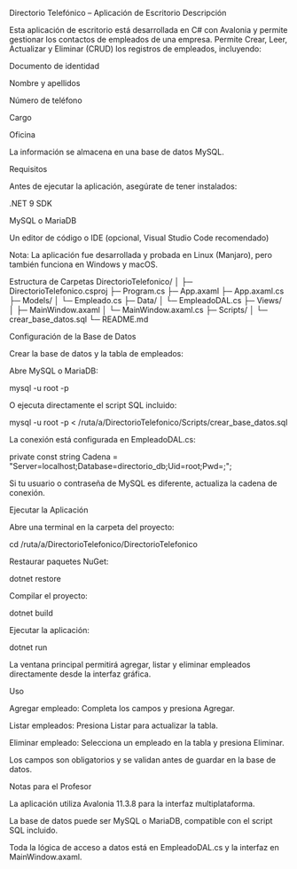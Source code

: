 Directorio Telefónico – Aplicación de Escritorio
Descripción

Esta aplicación de escritorio está desarrollada en C# con Avalonia y permite gestionar los contactos de empleados de una empresa.
Permite Crear, Leer, Actualizar y Eliminar (CRUD) los registros de empleados, incluyendo:

Documento de identidad

Nombre y apellidos

Número de teléfono

Cargo

Oficina

La información se almacena en una base de datos MySQL.

Requisitos

Antes de ejecutar la aplicación, asegúrate de tener instalados:

.NET 9 SDK

MySQL o MariaDB

Un editor de código o IDE (opcional, Visual Studio Code recomendado)

Nota: La aplicación fue desarrollada y probada en Linux (Manjaro), pero también funciona en Windows y macOS.

Estructura de Carpetas
DirectorioTelefonico/
│
├─ DirectorioTelefonico.csproj
├─ Program.cs
├─ App.axaml
├─ App.axaml.cs
├─ Models/
│   └─ Empleado.cs
├─ Data/
│   └─ EmpleadoDAL.cs
├─ Views/
│   ├─ MainWindow.axaml
│   └─ MainWindow.axaml.cs
├─ Scripts/
│   └─ crear_base_datos.sql
└─ README.md

Configuración de la Base de Datos

Crear la base de datos y la tabla de empleados:

Abre MySQL o MariaDB:

mysql -u root -p


O ejecuta directamente el script SQL incluido:

mysql -u root -p < /ruta/a/DirectorioTelefonico/Scripts/crear_base_datos.sql


La conexión está configurada en EmpleadoDAL.cs:

private const string Cadena = "Server=localhost;Database=directorio_db;Uid=root;Pwd=;";


Si tu usuario o contraseña de MySQL es diferente, actualiza la cadena de conexión.

Ejecutar la Aplicación

Abre una terminal en la carpeta del proyecto:

cd /ruta/a/DirectorioTelefonico/DirectorioTelefonico


Restaurar paquetes NuGet:

dotnet restore


Compilar el proyecto:

dotnet build


Ejecutar la aplicación:

dotnet run


La ventana principal permitirá agregar, listar y eliminar empleados directamente desde la interfaz gráfica.

Uso

Agregar empleado: Completa los campos y presiona Agregar.

Listar empleados: Presiona Listar para actualizar la tabla.

Eliminar empleado: Selecciona un empleado en la tabla y presiona Eliminar.

Los campos son obligatorios y se validan antes de guardar en la base de datos.

Notas para el Profesor

La aplicación utiliza Avalonia 11.3.8 para la interfaz multiplataforma.

La base de datos puede ser MySQL o MariaDB, compatible con el script SQL incluido.

Toda la lógica de acceso a datos está en EmpleadoDAL.cs y la interfaz en MainWindow.axaml.